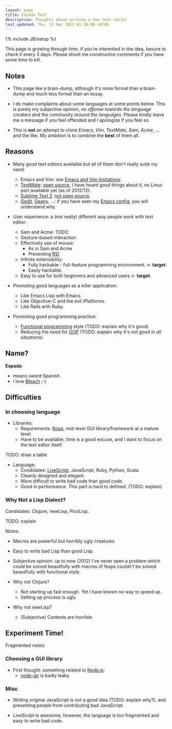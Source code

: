 ```yaml
---
layout: page
title: Espada Text
description: Thoughts about writing a new text editor
last_updated: Thu, 13 Dec 2012 01:20:08 +0700
---
```

{% include JB/setup %}

This page is growing through time, if you're interested in the idea, besure to check it every 3 days.  Please shoot me *constructive* comments if you have some time to kill.

## Notes

* This page like a brain-dump, although it's more formal than a brain-dump and much less formal than an essay.

* I do make complaints about some languages at some points below.  This is purely my subjective opinion, *no offense towards the language creators and the community around the languages*.  Please kindly leave me a message if you feel offended and I apologize if you feel so.

* This is **not** an attempt to clone *Emacs*, *Vim*, *TextMate*, *Sam*, *Acme*, ... and the like.  My ambition is to combine the **best** of them all.

## Reasons

* Many good text editors available but all of them don't really suite my need:
  - Emacs and Vim: see [Emacs and Vim limitations](emacs-vim-limitations.html).
  - [TextMate](http://macromates.com/): [open source](https://github.com/textmate/textmate), I have heard good things about it, no Linux port available yet (as of 2012/12).
  - [Sublime Text 2](http://www.sublimetext.com/): [not open source](problem-with-non-free.html).
  - [Gedit](TODO-homepage), [Geany](TODO-homepage), ...: if you have seen my [Emacs config](TODO), you will understand why.

* User experience: a (not really) different way people work with text editor:
  - Sam and Acme: TODO.
  - Gesture-based interaction
  - Effectively use of mouse:
    + As in Sam and Acme
    + Preventing [RSI](pages/rsi.html)
  - Infinite extensibility:
    + Fully hackable - full-feature programming environment. <- **target**.
    + Easily hackable.
  - Easy to use for both beginners and advanced users <- **target**.

* Promoting good languages as a killer application:
  - Like Emacs Lisp with Emacs.
  - Like Objective-C and the evil iPlatforms.
  - Like Rails with Ruby.

* Promoting good programming practice:
  - [Functional programming](TODO) style (TODO: explain why it's good)
  - Reducing the need for [OOP](TODO) (TODO: explain why it's not good *in all situations*)

## Name?

**Espada**:

- means *sword* Spanish
- I love [Bleach](TODO) ;-)

## Difficulties

### In choosing language

* Libraries:
  - Requirements: [Rope](TODO), mid-level GUI library/framework at a mature level.
  - Have to be available, time is a good excuse, and I want to focus on the text editor itself.

TODO: draw a table

* Language:
  - Condidates: [LiveScript](TODO), JavaScript, Ruby, Python, Scala.
  - Cleanly designed and elegant.
  - More difficult to write bad code than good code.
  - Good in performance.  This part is hard to defined. (TODO: explain)

### Why Not a Lisp Dialect?

Candidates: Clojure, newLisp, PicoLisp.

TODO: explain

Notes:

* Macros are powerful but horribly ugly creatures.

* Easy to write bad Lisp than good Lisp.

* Subjective opinion: up to now (2012) I've never seen a problem which could be solved beautifully with macros of fexps couldn't be solved beautifully with functional style.

* Why not Clojure?
  - Not starting up fast enough.  Yet I have known no way to speed up.
  - Setting up process is ugly.

* Why not newLisp?
  - (Subjective) Contexts are horrible 

## Experiment Time!

Fragmented notes:

### Choosing a GUI library

* First thought: something related to [Node.js](http://nodejs.org):
  - [node-gir](TODO) is badly leaky.

### Misc

* Writing original JavaScript is not a good idea (TODO: explain why?), and preventing people from contributing bad JavaScript.

* *LiveScript* is awesome, however, the language is too fragmented and easy to write bad code.
